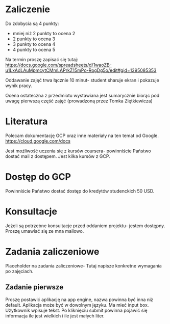 # Zaliczenie

Do zdobycia są 4 punkty:

- mniej niż 2 punkty to ocena 2
- 2 punkty to ocena 3
- 3 punkty to ocena 4
- 4 punkty to ocena 5


Na termin proszę zapisać się tutaj: https://docs.google.com/spreadsheets/d/1waoZB-u1LxAdLAuMpmcytCMmLAPrkZ15mPo-RogDg5o/edit#gid=1395085353

Oddawanie zajęć trwa łącznie 10 minut- student sharuje ekran i pokazuje wynik pracy.

Ocena ostateczna z przedmiotu wystawiana jest sumarycznie biorąc pod uwagę pierwszą część zajęć (prowadzoną przez Tomka Ziętkiewicza)

# Literatura

Polecam dokumentację GCP oraz inne materiały na ten temat od Google.
https://cloud.google.com/docs 

Jest możliwość uczenia się z kursów coursera- powinniście Państwo dostać mail z dostępem. Jest kilka kursów z GCP.


# Dostęp do GCP

Powinniście Państwo dostać dostęp do kredytów studenckich 50 USD.

# Konsultacje

Jeżeli są potrzebne konsultacje przed oddaniem projektu- jestem dostępny. Proszę umawiać się ze mna mailowo.


# Zadania zaliczeniowe
Placeholder na zadania zaliczeniowe- Tutaj napisze konkretne wymagania po zajęciach.

## Zadanie pierwsze

Proszę postawić aplikację na app engine, nazwa powinna być inna niż default. Aplikacja może być w dowolnym języku. Ma mieć input box. Użytkownik wpisuje tekst. Po kliknięciu submit powinna pojawić się informacja ile jest wielkich i ile jest małych liter.
